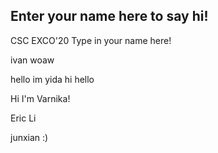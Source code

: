 ## Enter your name here to say hi!

CSC EXCO'20
Type in your name here!

ivan woaw

hello im yida hi hello

Hi I'm Varnika!

Eric Li

junxian :)
